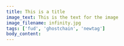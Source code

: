 ```yaml
---
title: This is a title
image_text: This is the text for the image
image_filename: infinity.jpg
tags: ['fud', 'ghostchain', 'newtag']
body_content:
---
```

